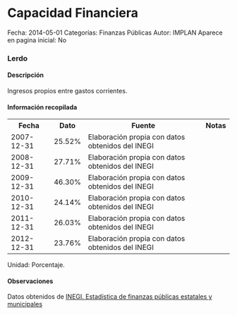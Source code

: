 Capacidad Financiera
=====

Fecha: 2014-05-01
Categorías: Finanzas Públicas
Autor: IMPLAN
Aparece en pagina inicial: No

### Lerdo

#### Descripción

Ingresos propios entre gastos corrientes.

#### Información recopilada

<table class="table table-hover table-bordered">
  <tr><th>Fecha</th><th>Dato</th><th>Fuente</th><th>Notas</th></tr>
  <tr><td>2007-12-31</td><td>25.52%</td><td>Elaboración propia con datos obtenidos del INEGI</td><td></td></tr>
  <tr><td>2008-12-31</td><td>27.71%</td><td>Elaboración propia con datos obtenidos del INEGI</td><td></td></tr>
  <tr><td>2009-12-31</td><td>46.30%</td><td>Elaboración propia con datos obtenidos del INEGI</td><td></td></tr>
  <tr><td>2010-12-31</td><td>24.14%</td><td>Elaboración propia con datos obtenidos del INEGI</td><td></td></tr>
  <tr><td>2011-12-31</td><td>26.03%</td><td>Elaboración propia con datos obtenidos del INEGI</td><td></td></tr>
  <tr><td>2012-12-31</td><td>23.76%</td><td>Elaboración propia con datos obtenidos del INEGI</td><td></td></tr>
</table>

Unidad: Porcentaje.

#### Observaciones

Datos obtenidos de [INEGI. Estadística de finanzas públicas estatales y municipales](http://www.inegi.org.mx/sistemas/olap/Proyectos/bd/continuas/finanzaspublicas/FPMun.asp?s=est&c=11289&proy=efipem_fmun)
